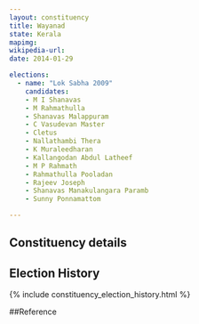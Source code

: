 ```yaml
---
layout: constituency
title: Wayanad
state: Kerala
mapimg: 
wikipedia-url: 
date: 2014-01-29

elections: 
  - name: "Lok Sabha 2009"
    candidates: 
    - M I Shanavas 
    - M Rahmathulla 
    - Shanavas Malappuram 
    - C Vasudevan Master 
    - Cletus 
    - Nallathambi Thera 
    - K Muraleedharan 
    - Kallangodan Abdul Latheef 
    - M P Rahmath 
    - Rahmathulla Pooladan 
    - Rajeev Joseph 
    - Shanavas Manakulangara Paramb 
    - Sunny Ponnamattom 

---
```

## Constituency details


## Election History
{% include constituency_election_history.html %}

##Reference
